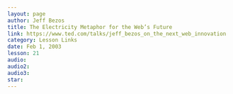 ```yaml
---
layout: page
author: Jeff Bezos
title: The Electricity Metaphor for the Web’s Future
link: https://www.ted.com/talks/jeff_bezos_on_the_next_web_innovation
category: Lesson Links
date: Feb 1, 2003
lesson: 21
audio: 
audio2: 
audio3: 
star: 
---
```

